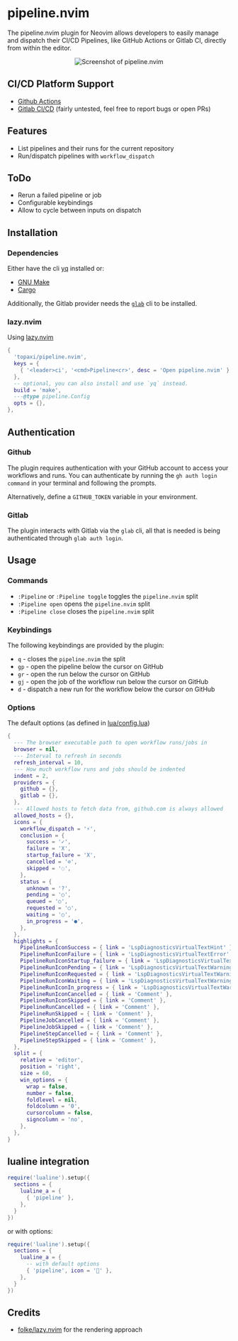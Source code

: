 # pipeline.nvim

The pipeline.nvim plugin for Neovim allows developers to easily manage and dispatch their CI/CD Pipelines, like GitHub Actions or Gitlab CI, directly from within the editor.

<p align="center">
  <img src="https://user-images.githubusercontent.com/213788/234685256-e915dc9c-1d79-4d64-b771-be1f736a203b.png" alt="Screenshot of pipeline.nvim">
</p>

## CI/CD Platform Support

- [Github Actions](https://github.com/features/actions)
- [Gitlab CI/CD](https://docs.gitlab.com/ee/ci/) (fairly untested, feel free to
  report bugs or open PRs)

## Features

- List pipelines and their runs for the current repository
- Run/dispatch pipelines with `workflow_dispatch`

## ToDo

- Rerun a failed pipeline or job
- Configurable keybindings
- Allow to cycle between inputs on dispatch

## Installation

### Dependencies

Either have the cli [yq](https://github.com/mikefarah/yq) installed or:

- [GNU Make](https://www.gnu.org/software/make/)
- [Cargo](https://doc.rust-lang.org/cargo/)

Additionally, the Gitlab provider needs the [`glab`](https://docs.gitlab.com/ee/editor_extensions/gitlab_cli/) cli to be installed.

### lazy.nvim

Using [lazy.nvim](https://github.com/folke/lazy.nvim)

```lua
{
  'topaxi/pipeline.nvim',
  keys = {
    { '<leader>ci', '<cmd>Pipeline<cr>', desc = 'Open pipeline.nvim' },
  },
  -- optional, you can also install and use `yq` instead.
  build = 'make',
  ---@type pipeline.Config
  opts = {},
},
```

## Authentication

### Github

The plugin requires authentication with your GitHub account to access your workflows and runs. You can authenticate by running the `gh auth login command` in your terminal and following the prompts.

Alternatively, define a `GITHUB_TOKEN` variable in your environment.

### Gitlab

The plugin interacts with Gitlab via the `glab` cli, all that is needed is being authenticated through `glab auth login`.

## Usage

### Commands

- `:Pipeline` or `:Pipeline toggle` toggles the `pipeline.nvim` split
- `:Pipeline open` opens the `pipeline.nvim` split
- `:Pipeline close` closes the `pipeline.nvim` split

### Keybindings

The following keybindings are provided by the plugin:

- `q` - closes the `pipeline.nvim` the split
- `gp` - open the pipeline below the cursor on GitHub
- `gr` - open the run below the cursor on GitHub
- `gj` - open the job of the workflow run below the cursor on GitHub
- `d` - dispatch a new run for the workflow below the cursor on GitHub

### Options

The default options (as defined in [lua/config.lua](./blob/main/lua/pipeline/config.lua))

```lua
{
  --- The browser executable path to open workflow runs/jobs in
  browser = nil,
  --- Interval to refresh in seconds
  refresh_interval = 10,
  --- How much workflow runs and jobs should be indented
  indent = 2,
  providers = {
    github = {},
    gitlab = {},
  },
  --- Allowed hosts to fetch data from, github.com is always allowed
  allowed_hosts = {},
  icons = {
    workflow_dispatch = '⚡️',
    conclusion = {
      success = '✓',
      failure = 'X',
      startup_failure = 'X',
      cancelled = '⊘',
      skipped = '◌',
    },
    status = {
      unknown = '?',
      pending = '○',
      queued = '○',
      requested = '○',
      waiting = '○',
      in_progress = '●',
    },
  },
  highlights = {
    PipelineRunIconSuccess = { link = 'LspDiagnosticsVirtualTextHint' },
    PipelineRunIconFailure = { link = 'LspDiagnosticsVirtualTextError' },
    PipelineRunIconStartup_failure = { link = 'LspDiagnosticsVirtualTextError' },
    PipelineRunIconPending = { link = 'LspDiagnosticsVirtualTextWarning' },
    PipelineRunIconRequested = { link = 'LspDiagnosticsVirtualTextWarning' },
    PipelineRunIconWaiting = { link = 'LspDiagnosticsVirtualTextWarning' },
    PipelineRunIconIn_progress = { link = 'LspDiagnosticsVirtualTextWarning' },
    PipelineRunIconCancelled = { link = 'Comment' },
    PipelineRunIconSkipped = { link = 'Comment' },
    PipelineRunCancelled = { link = 'Comment' },
    PipelineRunSkipped = { link = 'Comment' },
    PipelineJobCancelled = { link = 'Comment' },
    PipelineJobSkipped = { link = 'Comment' },
    PipelineStepCancelled = { link = 'Comment' },
    PipelineStepSkipped = { link = 'Comment' },
  },
  split = {
    relative = 'editor',
    position = 'right',
    size = 60,
    win_options = {
      wrap = false,
      number = false,
      foldlevel = nil,
      foldcolumn = '0',
      cursorcolumn = false,
      signcolumn = 'no',
    },
  },
}

```

## lualine integration

```lua
require('lualine').setup({
  sections = {
    lualine_a = {
      { 'pipeline' },
    },
  }
})
```

or with options:

```lua
require('lualine').setup({
  sections = {
    lualine_a = {
      -- with default options
      { 'pipeline', icon = '' },
    },
  }
})
```

## Credits

- [folke/lazy.nvim](https://github.com/folke/lazy.nvim) for the rendering approach

